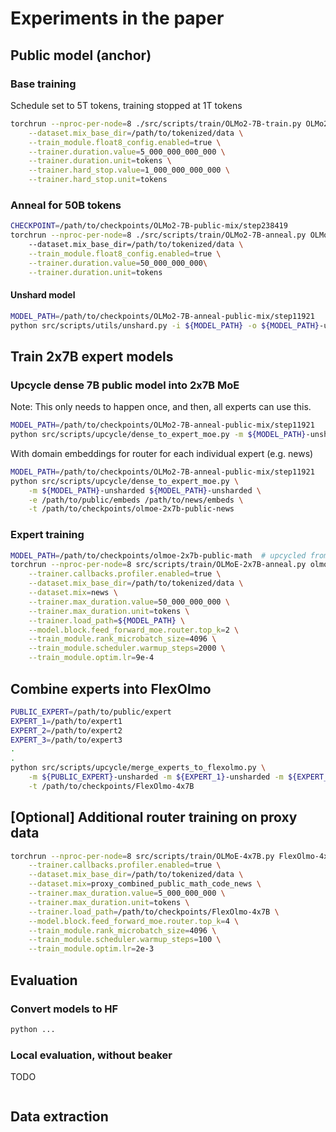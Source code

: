 
# Experiments in the paper

## Public model (anchor)

### Base training

Schedule set to 5T tokens, training stopped at 1T tokens

```bash
torchrun --nproc-per-node=8 ./src/scripts/train/OLMo2-7B-train.py OLMo2-7B-public-mix \
    --dataset.mix_base_dir=/path/to/tokenized/data \
    --train_module.float8_config.enabled=true \
    --trainer.duration.value=5_000_000_000_000 \
    --trainer.duration.unit=tokens \
    --trainer.hard_stop.value=1_000_000_000_000 \
    --trainer.hard_stop.unit=tokens
```

### Anneal for 50B tokens

```bash
CHECKPOINT=/path/to/checkpoints/OLMo2-7B-public-mix/step238419
torchrun --nproc-per-node=8 ./src/scripts/train/OLMo2-7B-anneal.py OLMo2-7B-anneal-public-mix ${CHECKPOINT}
    --dataset.mix_base_dir=/path/to/tokenized/data \
    --train_module.float8_config.enabled=true \
    --trainer.duration.value=50_000_000_000\
    --trainer.duration.unit=tokens
```

#### Unshard model

```bash
MODEL_PATH=/path/to/checkpoints/OLMo2-7B-anneal-public-mix/step11921
python src/scripts/utils/unshard.py -i ${MODEL_PATH} -o ${MODEL_PATH}-unsharded
```


## Train 2x7B expert models

### Upcycle dense 7B public model into 2x7B MoE

Note: This only needs to happen once, and then, all experts can use this.

```bash
MODEL_PATH=/path/to/checkpoints/OLMo2-7B-anneal-public-mix/step11921
python src/scripts/upcycle/dense_to_expert_moe.py -m ${MODEL_PATH}-unsharded ${MODEL_PATH}-unsharded -t /path/to/checkpoints/olmoe-2x7b-public-public
```

With domain embeddings for router for each individual expert (e.g. news)

```bash
MODEL_PATH=/path/to/checkpoints/OLMo2-7B-anneal-public-mix/step11921
python src/scripts/upcycle/dense_to_expert_moe.py \
    -m ${MODEL_PATH}-unsharded ${MODEL_PATH}-unsharded \
    -e /path/to/public/embeds /path/to/news/embeds \
    -t /path/to/checkpoints/olmoe-2x7b-public-news
```


### Expert training

```bash
MODEL_PATH=/path/to/checkpoints/olmoe-2x7b-public-math  # upcycled from previous step
torchrun --nproc-per-node=8 src/scripts/train/OLMoE-2x7B-anneal.py olmoe-2x7B-news_top2_grit_learnbias \
    --trainer.callbacks.profiler.enabled=true \
    --dataset.mix_base_dir=/path/to/tokenized/data \
    --dataset.mix=news \
    --trainer.max_duration.value=50_000_000_000 \
    --trainer.max_duration.unit=tokens \
    --trainer.load_path=${MODEL_PATH} \
    --model.block.feed_forward_moe.router.top_k=2 \
    --train_module.rank_microbatch_size=4096 \
    --train_module.scheduler.warmup_steps=2000 \
    --train_module.optim.lr=9e-4
```

## Combine experts into FlexOlmo

```bash
PUBLIC_EXPERT=/path/to/public/expert
EXPERT_1=/path/to/expert1
EXPERT_2=/path/to/expert2
EXPERT_3=/path/to/expert3
.
.
python src/scripts/upcycle/merge_experts_to_flexolmo.py \
    -m ${PUBLIC_EXPERT}-unsharded -m ${EXPERT_1}-unsharded -m ${EXPERT_2}-unsharded [..OTHER EXPERTS]  \
    -t /path/to/checkpoints/FlexOlmo-4x7B
```

## [Optional] Additional router training on proxy data

```bash
torchrun --nproc-per-node=8 src/scripts/train/OLMoE-4x7B.py FlexOlmo-4x7B-RT \
    --trainer.callbacks.profiler.enabled=true \
    --dataset.mix_base_dir=/path/to/tokenized/data \
    --dataset.mix=proxy_combined_public_math_code_news \
    --trainer.max_duration.value=5_000_000_000 \
    --trainer.max_duration.unit=tokens \
    --trainer.load_path=/path/to/checkpoints/FlexOlmo-4x7B \
    --model.block.feed_forward_moe.router.top_k=4 \
    --train_module.rank_microbatch_size=4096 \
    --train_module.scheduler.warmup_steps=100 \
    --train_module.optim.lr=2e-3
```

## Evaluation

### Convert models to HF

```bash
python ...
```

### Local evaluation, without beaker

TODO
```
```

## Data extraction